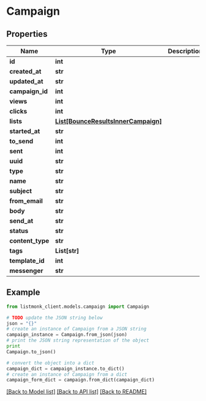 # Campaign


## Properties
Name | Type | Description | Notes
------------ | ------------- | ------------- | -------------
**id** | **int** |  | [optional] 
**created_at** | **str** |  | [optional] 
**updated_at** | **str** |  | [optional] 
**campaign_id** | **int** |  | [optional] 
**views** | **int** |  | [optional] 
**clicks** | **int** |  | [optional] 
**lists** | [**List[BounceResultsInnerCampaign]**](BounceResultsInnerCampaign.md) |  | [optional] 
**started_at** | **str** |  | [optional] 
**to_send** | **int** |  | [optional] 
**sent** | **int** |  | [optional] 
**uuid** | **str** |  | [optional] 
**type** | **str** |  | [optional] 
**name** | **str** |  | [optional] 
**subject** | **str** |  | [optional] 
**from_email** | **str** |  | [optional] 
**body** | **str** |  | [optional] 
**send_at** | **str** |  | [optional] 
**status** | **str** |  | [optional] 
**content_type** | **str** |  | [optional] 
**tags** | **List[str]** |  | [optional] 
**template_id** | **int** |  | [optional] 
**messenger** | **str** |  | [optional] 

## Example

```python
from listmonk_client.models.campaign import Campaign

# TODO update the JSON string below
json = "{}"
# create an instance of Campaign from a JSON string
campaign_instance = Campaign.from_json(json)
# print the JSON string representation of the object
print
Campaign.to_json()

# convert the object into a dict
campaign_dict = campaign_instance.to_dict()
# create an instance of Campaign from a dict
campaign_form_dict = campaign.from_dict(campaign_dict)
```
[[Back to Model list]](../README.md#documentation-for-models) [[Back to API list]](../README.md#documentation-for-api-endpoints) [[Back to README]](../README.md)


